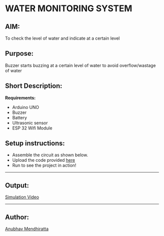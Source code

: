 # WATER MONITORING SYSTEM

## AIM:

To check the level of water and indicate at a certain level

## Purpose:

Buzzer starts buzzing at a certain level of water to avoid overflow/wastage of water

## Short Description:

**Requirements:**

- Arduino UNO
- Buzzer
- Battery
- Ultrasonic sensor
- ESP 32 Wifi Module

## Setup instructions:

- Assemble the circuit as shown below.
- Upload the code provided [here](https://github.com/anubhav1433/IoT-Projects-and-Scripts/blob/master/Arduino%20Projects/Water-Monitoring-System/Water_Monitoring_System.cpp)
- Run to see the project in action!

---

## Output:

[Simulation Video](https://github.com/anubhav1433/IoT-Projects-and-Scripts/blob/master/Arduino%20Projects/Water-Monitoring-System/Images/WhatsApp%20Video%202023-04-29%20at%2001.45.56.mp4)

---

## Author:

[Anubhav Mendhiratta](https://github.com/anubhav1433)

